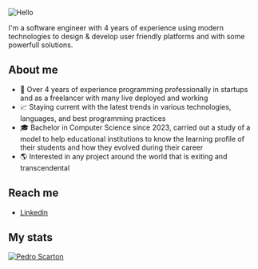 ![Hello](https://img.shields.io/badge/-Hello%20There-%2357BDDA)

I'm a software engineer with 4 years of experience using modern technologies to design & develop user friendly platforms and with some powerfull solutions.

## About me
- 💼 Over 4 years of experience programming professionally in startups and as a freelancer with many live deployed and working
- 📈 Staying current with the latest trends in various technologies, languages, and best programming practices
- 🎓 Bachelor in Computer Science since 2023, carried out a study of a model to help educational institutions to know the learning profile of their students and how they evolved during their career
- 🌎 Interested in any project around the world that is exiting and transcendental

## Reach me

- [Linkedin](https://www.linkedin.com/in/pedro-scarton-reiner-18a28219a/)

## My stats

[![Pedro Scarton](https://github-readme-stats.vercel.app/api?username=ScartonPedro&count_private=true&show_icons=true&theme=react&custom_title=Pedro%20Scarton)](https://github.com/anuraghazra/github-readme-stats)
